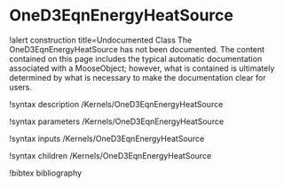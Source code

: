<!-- MOOSE Documentation Stub: Remove this when content is added. -->

# OneD3EqnEnergyHeatSource

!alert construction title=Undocumented Class
The OneD3EqnEnergyHeatSource has not been documented. The content contained on this page includes the
typical automatic documentation associated with a MooseObject; however, what is contained is
ultimately determined by what is necessary to make the documentation clear for users.

!syntax description /Kernels/OneD3EqnEnergyHeatSource

!syntax parameters /Kernels/OneD3EqnEnergyHeatSource

!syntax inputs /Kernels/OneD3EqnEnergyHeatSource

!syntax children /Kernels/OneD3EqnEnergyHeatSource

!bibtex bibliography
